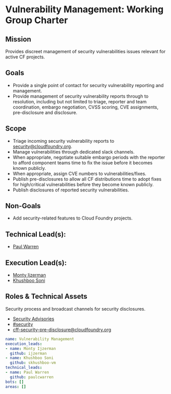 # Vulnerability Management: Working Group Charter

## Mission

Provides discreet management of security vulnerabilities issues relevant for active CF projects.

## Goals

* Provide a single point of contact for security vulnerability reporting and management.
* Provide management of security vulnerability reports through to resolution, including but not limited to triage, reporter and team coordination, embargo negotiation, CVSS scoring, CVE assignments, pre-disclosure and disclosure.

## Scope

* Triage incoming security vulnerability reports to [security@cloudfoundry.org](mailto:security@cloudfoundry.org).
* Manage vulnerabilities through dedicated slack channels.
* When appropriate, negotiate suitable embargo periods with the reporter to afford component teams time to fix the issue before it becomes known publicly.
* When appropriate, assign CVE numbers to vulnerabilities/fixes.
* Publish pre-disclosures to allow all CF distributions time to adopt fixes for high/critical vulnerabilities before they become known publicly.
* Publish disclosures of reported security vulnerabilities.

## Non-Goals

* Add security-related features to Cloud Foundry projects.

## Technical Lead(s):
- [Paul Warren](https://github.com/paulcwarren)

## Execution Lead(s):
- [Monty Ijzerman](https://github.com/ijzerman)
- [Khushboo Soni](https://github.com/skhushboo-vm)

## Roles & Technical Assets

Security process and broadcast channels for security disclosures.

* [Security Advisories](https://www.cloudfoundry.org/foundryblog/security-advisory/)
* [#security](https://cloudfoundry.slack.com/archives/C0DEQSW9W)
* [cff-security-pre-disclosure@cloudfoundry.org](mailto:cff-security-pre-disclosure@cloudfoundry.org)


```yaml
name: Vulnerability Management
execution_leads:
- name: Monty Ijzerman
  github: ijzerman
- name: Khushboo Soni
  github: skhushboo-vm
technical_leads:
- name: Paul Warren
  github: paulcwarren
bots: []
areas: []
```